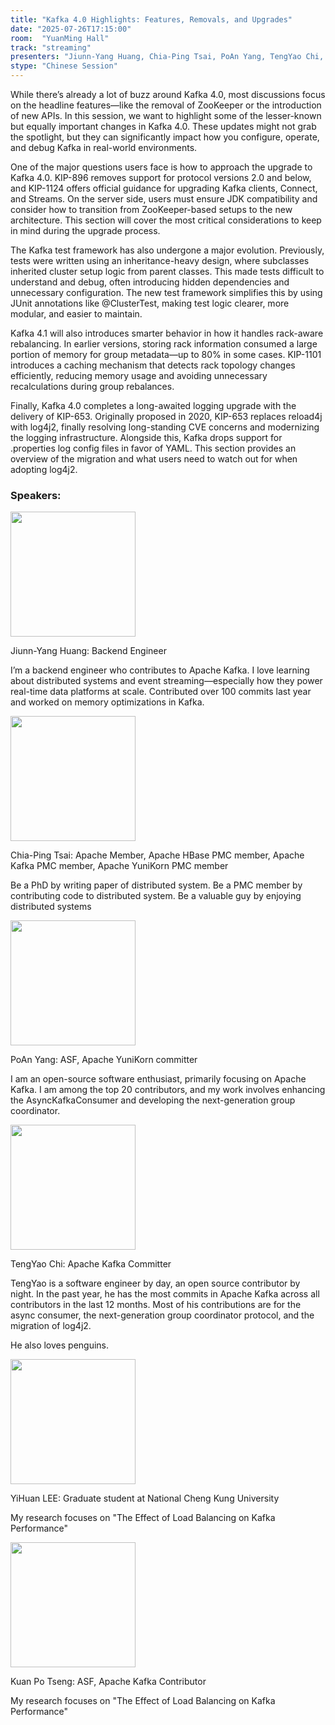 ```yaml
---
title: "Kafka 4.0 Highlights: Features, Removals, and Upgrades"
date: "2025-07-26T17:15:00"
room:  "YuanMing Hall"
track: "streaming"
presenters: "Jiunn-Yang Huang, Chia-Ping Tsai, PoAn Yang, TengYao Chi, YiHuan LEE, Kuan Po Tseng"
stype: "Chinese Session"
---
```


While there’s already a lot of buzz around Kafka 4.0, most discussions focus on the headline features—like the removal of ZooKeeper or the introduction of new APIs. In this session, we want to highlight some of the lesser-known but equally important changes in Kafka 4.0. These updates might not grab the spotlight, but they can significantly impact how you configure, operate, and debug Kafka in real-world environments.

One of the major questions users face is how to approach the upgrade to Kafka 4.0. KIP-896 removes support for protocol versions 2.0 and below, and KIP-1124 offers official guidance for upgrading Kafka clients, Connect, and Streams. On the server side, users must ensure JDK compatibility and consider how to transition from ZooKeeper-based setups to the new architecture. This section will cover the most critical considerations to keep in mind during the upgrade process.

The Kafka test framework has also undergone a major evolution. Previously, tests were written using an inheritance-heavy design, where subclasses inherited cluster setup logic from parent classes. This made tests difficult to understand and debug, often introducing hidden dependencies and unnecessary configuration. The new test framework simplifies this by using JUnit annotations like @ClusterTest, making test logic clearer, more modular, and easier to maintain.

Kafka 4.1 will also introduces smarter behavior in how it handles rack-aware rebalancing. In earlier versions, storing rack information consumed a large portion of memory for group metadata—up to 80% in some cases. KIP-1101 introduces a caching mechanism that detects rack topology changes efficiently, reducing memory usage and avoiding unnecessary recalculations during group rebalances.

Finally, Kafka 4.0 completes a long-awaited logging upgrade with the delivery of KIP-653. Originally proposed in 2020, KIP-653 replaces reload4j with log4j2, finally resolving long-standing CVE concerns and modernizing the logging infrastructure. Alongside this, Kafka drops support for .properties log config files in favor of YAML. This section provides an overview of the migration and what users need to watch out for when adopting log4j2.

### Speakers:

<img src="https://sessionize.com/image/1452-400o400o1-JyMyZrzbPcSemqnPycYmag.jpg" width="200" /><br/>

Jiunn-Yang Huang: Backend Engineer

I’m a backend engineer who contributes to Apache Kafka. I love learning about distributed systems and event streaming—especially how they power real-time data platforms at scale. Contributed over 100 commits last year and worked on memory optimizations in Kafka.

<img src="https://sessionize.com/image/2d3c-400o400o1-S4UZTbkX3EfAsvqD57soTa.jpg" width="200" /><br/>

Chia-Ping Tsai: Apache Member, Apache HBase PMC member, Apache Kafka PMC member, Apache YuniKorn PMC member

Be a PhD by writing paper of distributed system. Be a PMC member by contributing code to distributed system. Be a valuable guy by enjoying distributed systems


<img src="https://sessionize.com/image/cdca-400o400o1-KCJ6DRaPTfEdWiiTQ4Zzxy.jpg" width="200" /><br/>

PoAn Yang: ASF, Apache YuniKorn committer

I am an open-source software enthusiast, primarily focusing on Apache Kafka. I am among the top 20 contributors, and my work involves enhancing the AsyncKafkaConsumer and developing the next-generation group coordinator.


<img src="https://sessionize.com/image/b096-400o400o1-4neD1RFWbr1BXxdKrF69st.jpg" width="200" /><br/>

TengYao Chi: Apache Kafka Committer

TengYao is a software engineer by day, an open source contributor by night.
In the past year, he has the most commits in Apache Kafka across all contributors in the last 12 months. Most of his contributions are for the async consumer, the next-generation group coordinator protocol, and the migration of log4j2.

He also loves penguins.


<img src="https://sessionize.com/image/c5ac-400o400o1-DuGnE5zsb5qfQTHAKajgzb.jpg" width="200" /><br/>

YiHuan LEE: Graduate student at National Cheng Kung University

My research focuses on "The Effect of Load Balancing on Kafka Performance"

<img src="https://sessionize.com/image/4f33-400o400o1-U8VTJGFMti2BRV8KsAi6VB.png" width="200" /><br/>

Kuan Po Tseng: ASF, Apache Kafka Contributor

My research focuses on "The Effect of Load Balancing on Kafka Performance"